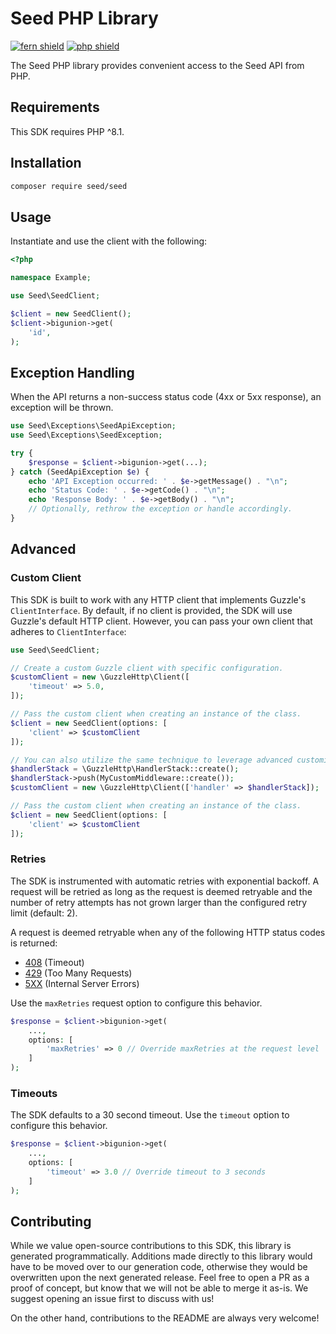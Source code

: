 # Seed PHP Library

[![fern shield](https://img.shields.io/badge/%F0%9F%8C%BF-Built%20with%20Fern-brightgreen)](https://buildwithfern.com?utm_source=github&utm_medium=github&utm_campaign=readme&utm_source=Seed%2FPHP)
[![php shield](https://img.shields.io/badge/php-packagist-pink)](https://packagist.org/packages/seed/seed)

The Seed PHP library provides convenient access to the Seed API from PHP.

## Requirements

This SDK requires PHP ^8.1.

## Installation

```sh
composer require seed/seed
```

## Usage

Instantiate and use the client with the following:

```php
<?php

namespace Example;

use Seed\SeedClient;

$client = new SeedClient();
$client->bigunion->get(
    'id',
);

```

## Exception Handling

When the API returns a non-success status code (4xx or 5xx response), an exception will be thrown.

```php
use Seed\Exceptions\SeedApiException;
use Seed\Exceptions\SeedException;

try {
    $response = $client->bigunion->get(...);
} catch (SeedApiException $e) {
    echo 'API Exception occurred: ' . $e->getMessage() . "\n";
    echo 'Status Code: ' . $e->getCode() . "\n";
    echo 'Response Body: ' . $e->getBody() . "\n";
    // Optionally, rethrow the exception or handle accordingly.
}
```

## Advanced

### Custom Client

This SDK is built to work with any HTTP client that implements Guzzle's `ClientInterface`.
By default, if no client is provided, the SDK will use Guzzle's default HTTP client.
However, you can pass your own client that adheres to `ClientInterface`:

```php
use Seed\SeedClient;

// Create a custom Guzzle client with specific configuration.
$customClient = new \GuzzleHttp\Client([
    'timeout' => 5.0,
]);

// Pass the custom client when creating an instance of the class.
$client = new SeedClient(options: [
    'client' => $customClient
]);

// You can also utilize the same technique to leverage advanced customizations to the client like adding a middleware
$handlerStack = \GuzzleHttp\HandlerStack::create();
$handlerStack->push(MyCustomMiddleware::create());
$customClient = new \GuzzleHttp\Client(['handler' => $handlerStack]);

// Pass the custom client when creating an instance of the class.
$client = new SeedClient(options: [
    'client' => $customClient
]);
```

### Retries

The SDK is instrumented with automatic retries with exponential backoff. A request will be retried as long
as the request is deemed retryable and the number of retry attempts has not grown larger than the configured
retry limit (default: 2).

A request is deemed retryable when any of the following HTTP status codes is returned:

- [408](https://developer.mozilla.org/en-US/docs/Web/HTTP/Status/408) (Timeout)
- [429](https://developer.mozilla.org/en-US/docs/Web/HTTP/Status/429) (Too Many Requests)
- [5XX](https://developer.mozilla.org/en-US/docs/Web/HTTP/Status/500) (Internal Server Errors)

Use the `maxRetries` request option to configure this behavior.

```php
$response = $client->bigunion->get(
    ...,
    options: [
        'maxRetries' => 0 // Override maxRetries at the request level
    ]
);
```

### Timeouts

The SDK defaults to a 30 second timeout. Use the `timeout` option to configure this behavior.

```php
$response = $client->bigunion->get(
    ...,
    options: [
        'timeout' => 3.0 // Override timeout to 3 seconds
    ]
);
```

## Contributing

While we value open-source contributions to this SDK, this library is generated programmatically.
Additions made directly to this library would have to be moved over to our generation code,
otherwise they would be overwritten upon the next generated release. Feel free to open a PR as
a proof of concept, but know that we will not be able to merge it as-is. We suggest opening
an issue first to discuss with us!

On the other hand, contributions to the README are always very welcome!
